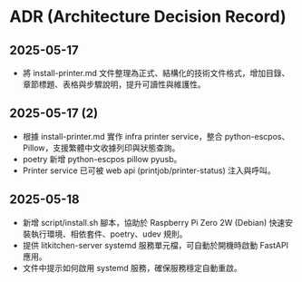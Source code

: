 # ADR (Architecture Decision Record)

## 2025-05-17
- 將 install-printer.md 文件整理為正式、結構化的技術文件格式，增加目錄、章節標題、表格與步驟說明，提升可讀性與維護性。

## 2025-05-17 (2)
- 根據 install-printer.md 實作 infra printer service，整合 python-escpos、Pillow，支援繁體中文收據列印與狀態查詢。
- poetry 新增 python-escpos pillow pyusb。
- Printer service 已可被 web api (printjob/printer-status) 注入與呼叫。

## 2025-05-18
- 新增 script/install.sh 腳本，協助於 Raspberry Pi Zero 2W (Debian) 快速安裝執行環境、相依套件、poetry、udev 規則。
- 提供 litkitchen-server systemd 服務單元檔，可自動於開機時啟動 FastAPI 應用。
- 文件中提示如何啟用 systemd 服務，確保服務穩定自動重啟。
